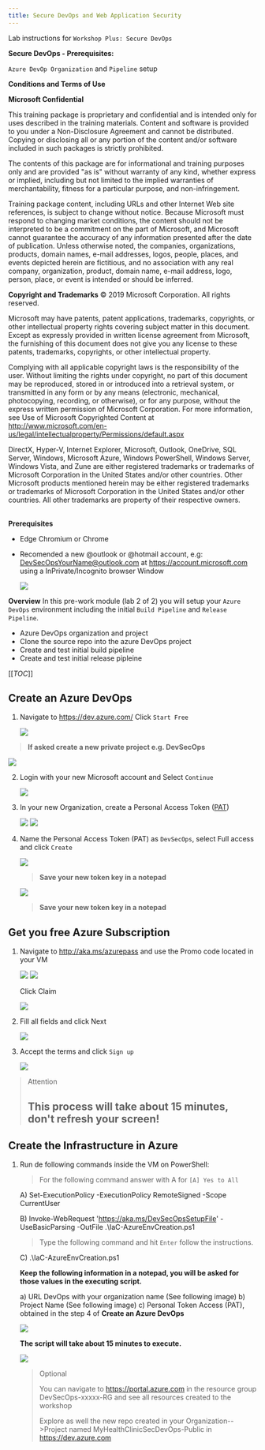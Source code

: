 ```yaml
---
title: Secure DevOps and Web Application Security
---
```


Lab instructions for `Workshop Plus: Secure DevOps`  

**Secure DevOps - Prerequisites:**

`Azure DevOp Organization` and `Pipeline` setup


**Conditions and Terms of Use**

**Microsoft Confidential**

This training package is proprietary and confidential and is intended only for uses described in the training materials. Content and software is provided to you under a Non-Disclosure Agreement and cannot be distributed. Copying or disclosing all or any portion of the content and/or software included in such packages is strictly prohibited.

The contents of this package are for informational and training purposes only and are provided "as is" without warranty of any kind, whether express or implied, including but not limited to the implied warranties of merchantability, fitness for a particular purpose, and non-infringement.

Training package content, including URLs and other Internet Web site references, is subject to change without notice. Because Microsoft must respond to changing market conditions, the content should not be interpreted to be a commitment on the part of Microsoft, and Microsoft cannot guarantee the accuracy of any information presented after the date of publication. Unless otherwise noted, the companies, organizations, products, domain names, e-mail addresses, logos, people, places, and events depicted herein are fictitious, and no association with any real company, organization, product, domain name, e-mail address, logo, person, place, or event is intended or should be inferred.

**Copyright and Trademarks**
© 2019 Microsoft Corporation. All rights reserved.

Microsoft may have patents, patent applications, trademarks, copyrights, or other intellectual property rights covering subject matter in this document. Except as expressly provided in written license agreement from Microsoft, the furnishing of this document does not give you any license to these patents, trademarks, copyrights, or other intellectual property.

Complying with all applicable copyright laws is the responsibility of the user. Without limiting the rights under copyright, no part of this document may be reproduced, stored in or introduced into a retrieval system, or transmitted in any form or by any means (electronic, mechanical, photocopying, recording, or otherwise), or for any purpose, without the express written permission of Microsoft Corporation. 
For more information, see Use of Microsoft Copyrighted Content at  
http://www.microsoft.com/en-us/legal/intellectualproperty/Permissions/default.aspx

DirectX, Hyper-V, Internet Explorer, Microsoft, Outlook, OneDrive, SQL Server, Windows, Microsoft Azure, Windows PowerShell, Windows Server, Windows Vista, and Zune are either registered trademarks or trademarks of Microsoft Corporation in the United States and/or other countries. Other Microsoft products mentioned herein may be either registered trademarks or trademarks of Microsoft Corporation in the United States and/or other countries. All other trademarks are property of their respective owners.
<br><br>

**Prerequisites**

- Edge Chromium or Chrome
- Recomended a new @outlook or @hotmail account, e.g: DevSecOpsYourName@outlook.com at https://account.microsoft.com using a InPrivate/Incognito browser Window

    ![](images/CreateOutlookAcc00.png)

**Overview**
In this pre-work module (lab 2 of 2) you will setup your `Azure DevOps` environment including the initial `Build Pipeline` and `Release Pipeline`.
- Azure DevOps organization and project
- Clone the source repo into the azure DevOps project
- Create and test initial build pipeline
- Create and test initial release pipleine

[[_TOC_]]

## Create an Azure DevOps
1. Navigate to https://dev.azure.com/ Click `Start Free`
    
    ![](images/CreateDevOpsAcc00.png)

  > **If asked create a new private project e.g. DevSecOps**

   ![](images/CreateDevOpsAcc00B.png)


2. Login with your new Microsoft account and Select `Continue`
    
    ![](images/CreateDevOpsAcc01.png)

3. In your new Organization, create a Personal Access Token ([PAT](https://docs.microsoft.com/en-us/azure/devops/organizations/accounts/use-personal-access-tokens-to-authenticate?view=azure-devops&viewFallbackFrom=vsts&tabs=preview-page#create-personal-access-tokens-to-authenticate-access))
    
    ![](images/CreateDevOpsAcc10.png)
    ![](images/CreateDevOpsAcc11.png)

4. Name the Personal Access Token (PAT) as `DevSecOps`, select Full access and click `Create`

   ![](images/CreateDevOpsAcc12.png)


   > **Save your new token key in a notepad**
   
    ![](images/CreateDevOpsAcc13.png)

   > **Save your new token key in a notepad**


## Get you free Azure Subscription

1. Navigate to http://aka.ms/azurepass and use the Promo code located in your VM
    
    ![](images/CreateAzurePass02.png)
    ![](images/CreateAzurePass01.png)
    
    Click Claim
    
    ![](images/CreateAzurePass03.png)

2. Fill all fields and click Next
    
    ![](images/CreateAzurePass04.png)

3. Accept the terms and click ``Sign up``
    
    ![](images/CreateAzurePass05.png)
  
> Attention
> 
> **This process will take about 15 minutes, don't refresh your screen!**
> ---
    


## Create the Infrastructure in Azure

1. Run de following commands inside the VM on PowerShell:
    
    > For the following command answer with A for `[A] Yes to All`

    A)  Set-ExecutionPolicy -ExecutionPolicy RemoteSigned -Scope CurrentUser  

    B)  Invoke-WebRequest 'https://aka.ms/DevSecOpsSetupFile' -UseBasicParsing -OutFile .\IaC-AzureEnvCreation.ps1
        
    > Type the following command and hit `Enter` follow the instructions.

    C)  .\IaC-AzureEnvCreation.ps1

    **Keep the following information in a notepad, you will be asked for those values in the executing script.**

    a) URL DevOps with your organization name (See following image)
    b) Project Name (See following image)
    c) Personal Token Access (PAT), obtained in the step 4 of **Create an Azure DevOps**

    ![](images/CreateDevOpsAcc15.png)

    **The script will take about 15 minutes to execute.**

    ![](images/CreateDevOpsAcc16.png)

    > Optional
    > 
    > You can navigate to https://portal.azure.com in the resource group DevSecOps-xxxxx-RG and see all resources created to the workshop
    >
    > Explore as well the new repo created in your Organization-->Project named MyHealthClinicSecDevOps-Public in https://dev.azure.com 